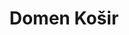 ---
SICRIS: 15295
draft: false
fixName: domen_košir
lab: Laboratorij za kognitivno modeliranje
labPos: Član laboratorija
location: null
mailInfo: domen.kosir@fri.uni-lj.si
officeHours: null
profName: asist. dr. Domen Košir
profTitle: Zunanji sodelavec
telephoneInfo: null
title: Domen Košir
---